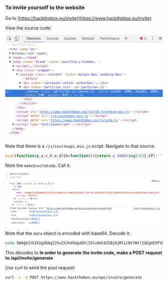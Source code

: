 ### To invite yourself to the website

Go to [https://hackthebox.eu/invite](https://www.hackthebox.eu/invite)

View the source code:

![invite_source](assets/invite_source.png)

Note that there is a ```/js/inviteapi.min.js``` script. Navigate to that source.

```javascript
eval(function(p,a,c,k,e,d){e=function(c){return c.toString(36)};if(!''.replace(/^/,String)){while(c--){d[c.toString(a)]=k[c]||c.toString(a)}k=[function(e){return d[e]}];e=function(){return'\\w+'};c=1};while(c--){if(k[c]){p=p.replace(new RegExp('\\b'+e(c)+'\\b','g'),k[c])}}return p}('1 i(4){h 8={"4":4};$.9({a:"7",5:"6",g:8,b:\'/d/e/n\',c:1(0){3.2(0)},f:1(0){3.2(0)}})}1 j(){$.9({a:"7",5:"6",b:\'/d/e/k/l/m\',c:1(0){3.2(0)},f:1(0){3.2(0)}})}',24,24,'response|function|log|console|code|dataType|json|POST|formData|ajax|type|url|success|api|invite|error|data|var|verifyInviteCode|makeInviteCode|how|to|generate|verify'.split('|'),0,{}))
```

Note the ```makeInviteCode```. Call it.

![make_invite_code](assets/make_invite_code.png) 

Note that the ```data``` object is encoded with base64. Decode it:

```bash
echo SW4gb3JkZXIgdG8gZ2VuZXJhdGUgdGhlIGludml0ZSBjb2RlLCBtYWtlIGEgUE9TVCByZXF1ZXN0IHRvIC9hcGkvaW52aXRlL2dlbmVyYXRl | base64 --decode
```

This decodes to **In order to generate the invite code, make a POST request to /api/invite/generate**

Use curl to send the post request:

```bash
curl -i -X POST https://www.hackthebox.eu/api/invite/generate
```

